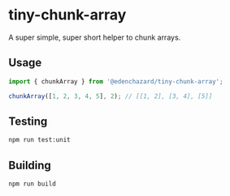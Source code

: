 # tiny-chunk-array

A super simple, super short helper to chunk arrays.

## Usage

```js
import { chunkArray } from '@edenchazard/tiny-chunk-array';

chunkArray([1, 2, 3, 4, 5], 2); // [[1, 2], [3, 4], [5]]
```

## Testing

```sh
npm run test:unit
```

## Building

```sh
npm run build
```
